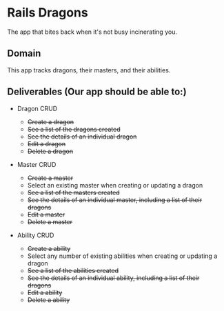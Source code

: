 #  Rails Dragons
The app that bites back when it's not busy incinerating you.

## Domain
This app tracks dragons, their masters, and their abilities.

## Deliverables (Our app should be able to:)
* Dragon CRUD
    * ~~Create a dragon~~
    * ~~See a list of the dragons created~~
    * ~~See the details of an individual dragon~~
    * ~~Edit a dragon~~ 
    * ~~Delete a dragon~~

* Master CRUD
    * ~~Create a master~~
    * Select an existing master when creating or updating a dragon
    * ~~See a list of the masters created~~
    * ~~See the details of an individual master, including a list of their dragons~~
    * ~~Edit a master~~
    * ~~Delete a master~~

* Ability CRUD
    * ~~Create a ability~~
    * Select any number of existing abilities when creating or updating a dragon
    * ~~See a list of the abilities created~~
    * ~~See the details of an individual ability, including a list of their dragons~~
    * ~~Edit a ability~~
    * ~~Delete a ability~~